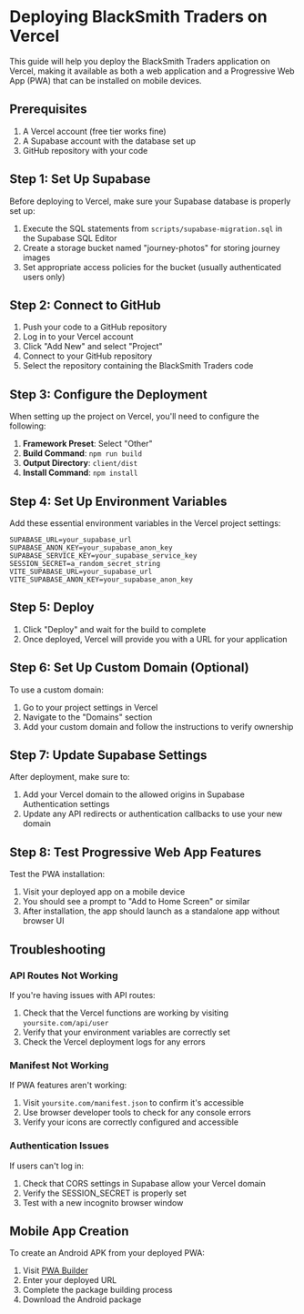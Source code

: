# Deploying BlackSmith Traders on Vercel

This guide will help you deploy the BlackSmith Traders application on Vercel, making it available as both a web application and a Progressive Web App (PWA) that can be installed on mobile devices.

## Prerequisites

1. A Vercel account (free tier works fine)
2. A Supabase account with the database set up
3. GitHub repository with your code

## Step 1: Set Up Supabase

Before deploying to Vercel, make sure your Supabase database is properly set up:

1. Execute the SQL statements from `scripts/supabase-migration.sql` in the Supabase SQL Editor
2. Create a storage bucket named "journey-photos" for storing journey images
3. Set appropriate access policies for the bucket (usually authenticated users only)

## Step 2: Connect to GitHub

1. Push your code to a GitHub repository
2. Log in to your Vercel account
3. Click "Add New" and select "Project"
4. Connect to your GitHub repository
5. Select the repository containing the BlackSmith Traders code

## Step 3: Configure the Deployment

When setting up the project on Vercel, you'll need to configure the following:

1. **Framework Preset**: Select "Other"
2. **Build Command**: `npm run build`
3. **Output Directory**: `client/dist`
4. **Install Command**: `npm install`

## Step 4: Set Up Environment Variables

Add these essential environment variables in the Vercel project settings:

```
SUPABASE_URL=your_supabase_url
SUPABASE_ANON_KEY=your_supabase_anon_key
SUPABASE_SERVICE_KEY=your_supabase_service_key
SESSION_SECRET=a_random_secret_string
VITE_SUPABASE_URL=your_supabase_url
VITE_SUPABASE_ANON_KEY=your_supabase_anon_key
```

## Step 5: Deploy

1. Click "Deploy" and wait for the build to complete
2. Once deployed, Vercel will provide you with a URL for your application

## Step 6: Set Up Custom Domain (Optional)

To use a custom domain:

1. Go to your project settings in Vercel
2. Navigate to the "Domains" section
3. Add your custom domain and follow the instructions to verify ownership

## Step 7: Update Supabase Settings

After deployment, make sure to:

1. Add your Vercel domain to the allowed origins in Supabase Authentication settings
2. Update any API redirects or authentication callbacks to use your new domain

## Step 8: Test Progressive Web App Features

Test the PWA installation:

1. Visit your deployed app on a mobile device
2. You should see a prompt to "Add to Home Screen" or similar
3. After installation, the app should launch as a standalone app without browser UI

## Troubleshooting

### API Routes Not Working

If you're having issues with API routes:

1. Check that the Vercel functions are working by visiting `yoursite.com/api/user`
2. Verify that your environment variables are correctly set
3. Check the Vercel deployment logs for any errors

### Manifest Not Working

If PWA features aren't working:

1. Visit `yoursite.com/manifest.json` to confirm it's accessible
2. Use browser developer tools to check for any console errors
3. Verify your icons are correctly configured and accessible

### Authentication Issues

If users can't log in:

1. Check that CORS settings in Supabase allow your Vercel domain
2. Verify the SESSION_SECRET is properly set
3. Test with a new incognito browser window

## Mobile App Creation

To create an Android APK from your deployed PWA:

1. Visit [PWA Builder](https://www.pwabuilder.com/)
2. Enter your deployed URL
3. Complete the package building process
4. Download the Android package
